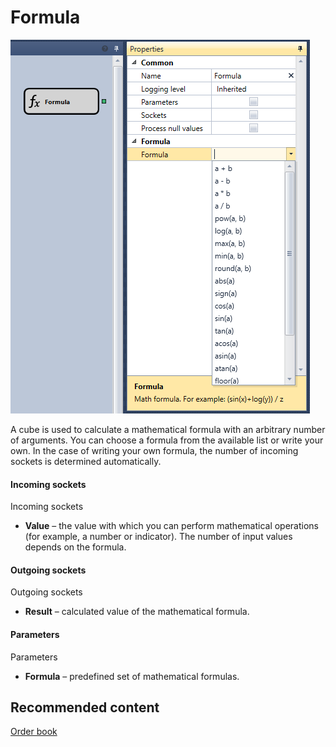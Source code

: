 # Formula

![Designer Universal formula 00](../images/Designer_Universal_formula_00.png)

A cube is used to calculate a mathematical formula with an arbitrary number of arguments. You can choose a formula from the available list or write your own. In the case of writing your own formula, the number of incoming sockets is determined automatically. 

#### Incoming sockets

Incoming sockets

- **Value** – the value with which you can perform mathematical operations (for example, a number or indicator). The number of input values depends on the formula.

#### Outgoing sockets

Outgoing sockets

- **Result** – calculated value of the mathematical formula.

#### Parameters

Parameters

- **Formula** – predefined set of mathematical formulas.

## Recommended content

[Order book](Designer_Depth.md)
